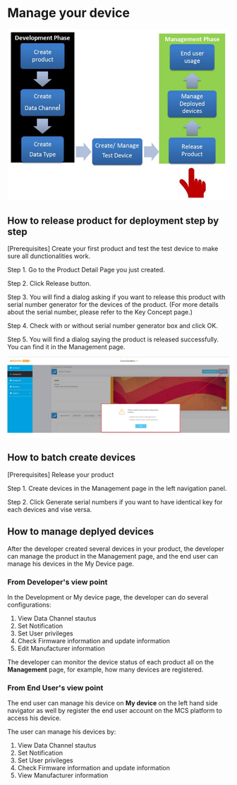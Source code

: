 # Manage your device

![](https://raw.githubusercontent.com/Mediatek-Cloud/MCS/master/graphics/ManageDevice.JPG)


## How to release product for deployment step by step

[Prerequisites] Create your first product and test the test device to make sure all dunctionalities work.

Step 1. Go to the Product Detail Page you just created.

Step 2. Click Release button.

Step 3. You will find a dialog asking if you want to release this product with serial number generator for the devices of the product. (For more details about the serial number, please refer to the Key Concept page.)

Step 4. Check with or without serial number generator box and click OK.

Step 5. You will find a dialog saying the product is released successfully. You can find it in the Management page.

![](https://raw.githubusercontent.com/Mediatek-Cloud/MCS/master/graphics/ReleaseProduct.JPG)

## How to batch create devices

[Prerequisites] Release your product

Step 1. Create devices in the Management page in the left navigation panel.

Step 2. Click Generate serial numbers if you want to have identical key for each devices and vise versa.



## How to manage deplyed devices

After the developer created several devices in your product, the developer can manage the product in the Management page, and the end user can manage his devices in the My Device page.


### From Developer's view point


In the Development or My device page, the developer can do several configurations:

1. View Data Channel stautus
2. Set Notification
3. Set User privileges
4. Check Firmware information and update information
5. Edit Manufacturer information

The developer can monitor the device status of each product all on the **Management** page, for example, how many devices are registered.


### From End User's view point

The end user can manage his device on **My device** on the left hand side navigator as well by register the end user account on the MCS platform to access his device.

The user can manage his devices by:

1. View Data Channel stautus
2. Set Notification
3. Set User privileges
4. Check Firmware information and update information
5. View Manufacturer information
